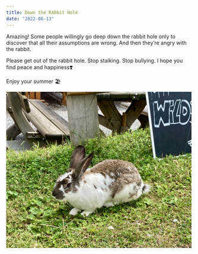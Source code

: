 ```yaml
---
title: Down the Rabbit Hole
date: "2022-08-13"
---
```


Amazing! Some people willingly go deep down the rabbit hole only to discover that all their assumptions are wrong. And then they’re angry with the rabbit. 

Please get out of the rabbit hole. Stop stalking. Stop bullying. I hope you find peace and happiness❣️

Enjoy your summer ️🏖

<img src="/static/img/IMG-bunny.jpg" width="500">